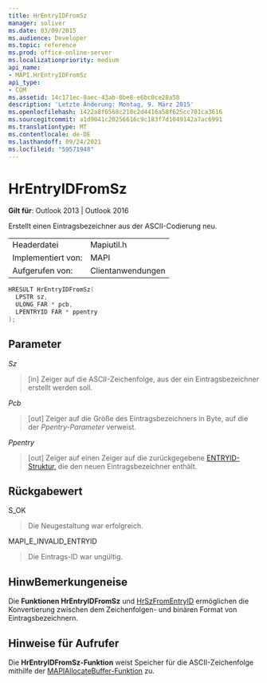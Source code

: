 ```yaml
---
title: HrEntryIDFromSz
manager: soliver
ms.date: 03/09/2015
ms.audience: Developer
ms.topic: reference
ms.prod: office-online-server
ms.localizationpriority: medium
api_name:
- MAPI.HrEntryIDFromSz
api_type:
- COM
ms.assetid: 14c171ec-0aec-43ab-8be8-e6bc0ce28a58
description: 'Letzte Änderung: Montag, 9. März 2015'
ms.openlocfilehash: 1422a8f6568c210c2d4416a58f625cc701ca3616
ms.sourcegitcommit: a1d9041c20256616c9c183f7d1049142a7ac6991
ms.translationtype: MT
ms.contentlocale: de-DE
ms.lasthandoff: 09/24/2021
ms.locfileid: "59571948"
---
```

# <a name="hrentryidfromsz"></a>HrEntryIDFromSz

  
  
**Gilt für**: Outlook 2013 | Outlook 2016 
  
Erstellt einen Eintragsbezeichner aus der ASCII-Codierung neu. 
  
|||
|:-----|:-----|
|Headerdatei  <br/> |Mapiutil.h  <br/> |
|Implementiert von:  <br/> |MAPI  <br/> |
|Aufgerufen von:  <br/> |Clientanwendungen  <br/> |
   
```cpp
HRESULT HrEntryIDFromSz(
  LPSTR sz,
  ULONG FAR * pcb,
  LPENTRYID FAR * ppentry
);
```

## <a name="parameters"></a>Parameter

 _Sz_
  
> [in] Zeiger auf die ASCII-Zeichenfolge, aus der ein Eintragsbezeichner erstellt werden soll. 
    
 _Pcb_
  
> [out] Zeiger auf die Größe des Eintragsbezeichners in Byte, auf die der  _Ppentry-Parameter_ verweist. 
    
 _Ppentry_
  
> [out] Zeiger auf einen Zeiger auf die zurückgegebene [ENTRYID-Struktur,](entryid.md) die den neuen Eintragsbezeichner enthält. 
    
## <a name="return-value"></a>Rückgabewert

S_OK
  
> Die Neugestaltung war erfolgreich.
    
MAPI_E_INVALID_ENTRYID
  
> Die Eintrags-ID war ungültig.
    
## <a name="remarks"></a>HinwBemerkungeneise

Die **Funktionen HrEntryIDFromSz** und [HrSzFromEntryID](hrszfromentryid.md) ermöglichen die Konvertierung zwischen dem Zeichenfolgen- und binären Format von Eintragsbezeichnern. 
  
## <a name="notes-to-callers"></a>Hinweise für Aufrufer

Die **HrEntryIDFromSz-Funktion** weist Speicher für die ASCII-Zeichenfolge mithilfe der [MAPIAllocateBuffer-Funktion](mapiallocatebuffer.md) zu. 
  

